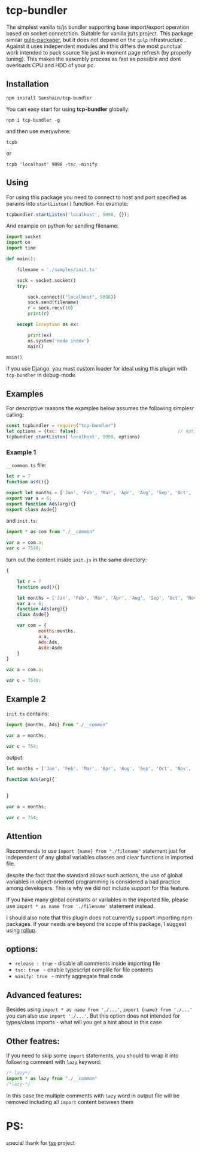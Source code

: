 # tcp-bundler

The simplest vanilla ts/js bundler supporting base import/export operation based on socket connetction. Suitable for vanilla js/ts project.
This package similar [gulp-packager](https://www.npmjs.com/package/gulp-packager), but it does not depend on the `gulp` infrastructure . 
Against it uses independent modules and this differs the most punctual work intended to pack source file just in moment page refresh (by properly tuning). This makes the assembly process as fast as possible and dont overloads CPU and HDD of your pс.

## Installation
```
npm install Sanshain/tcp-bundler
```

You can easy start for using **tcp-bundler** globally:

```
npm i tcp-bundler -g
```

and then use everywhere: 

```
tcpb
```

or

```
tcpb 'localhost' 9098 -tsc -minify
```

## Using

For using this package you need to connect to host and port specified as params into `startListen()` function. For example:

```js
tcpbundler.startListen('localhost', 9098, {});
```

And example on python for sending filename:

```python
import socket
import os
import time

def main():

    filename = './samples/init.ts'

    sock = socket.socket()
    try:

        sock.connect(("localhost", 9098))
        sock.send(filename)
        r = sock.recv(10)
        print(r)

    except Exception as ex:

        print(ex)
        os.system('node index')
        main()

main()
```

if you use Django, you must custom loader for ideal using this plugin with `tcp-bundler` in debug-mode

## Examples

For descriptive reasons the examples below assumes the following simplesr calling:

```js
const tcpbundler = require("tcp-bundler")
let options = {tsc: false};										// optionally
tcpbundler.startListen('localhost', 9098, options)
```

### Example 1

`__common.ts` file: 

```javascript
let r = 7
function asd(){}

export let months = ['Jan', 'Feb', 'Mar', 'Apr', 'Aug', 'Sep', 'Oct', 'Nov', 'Dec'];
export var a = 6;
export function Ads(arg){}
export class Asde{}
```

and `init.ts`:

```typescript
import * as com from "./__common"

var a = com.a;
var c = 7540;
```


turn out the content inside `init.js` in the same directory:

```js
{

    let r = 7
    function asd(){}

    let months = ['Jan', 'Feb', 'Mar', 'Apr', 'Aug', 'Sep', 'Oct', 'Nov', 'Dec'];
    var a = 6;
    function Ads(arg){}
    class Asde{}

    var com = {
     		months:months,
    		a:a,
    		Ads:Ads,
    		Asde:Asde 
    }
}

var a = com.a;

var c = 7540;
```

## Example 2

`init.ts` contains:

```js
import {months, Ads} from "./__common"

var a = months;

var c = 754;
```

output: 

```js
let months = ['Jan', 'Feb', 'Mar', 'Apr', 'Aug', 'Sep', 'Oct', 'Nov', 'Dec'];

function Ads(arg){

	
}

var a = months;

var c = 754;
```

## Attention

Recommends to use `import {name} from "./filename"` statement just for independent of any global variables classes and clear functions in imported file.

despite the fact that the standard allows such actions, the use of global variables in object-oriented programming is considered a bad practice among developers.
This is why we did not include support for this feature. 

If you have many global constants or variables in the imported file, please use  `import * as name from './filename'` statement instead.

I should also note that this plugin does not currently support importing npm packages. If your needs are beyond the scope of this package, I suggest using [rollup](https://www.npmjs.com/package/rollup).

## options:

- `release : true` - disable all comments inside importing file
- `tsc: true ` - enable typescript complile for file contents
- `minify: true ` - minify aggregate final code

## Advanced features: 

Besides using `import * as name from './...'`, `import {name} from './...'` you can also use `import './...'`. 
But this option does not intended for types/class imports - what will you get a hint about in this case


## Other featres: 

If you need to skip some `import` statements, you should to wrap it into following comment with `lazy` keyword:

```js
/*-lazy*/
import * as lazy from "./__common"
/*lazy-*/
```

In this case the multiple comments with `lazy` word in output file will be removed including all `import` content between them


# PS:

special thank for [tss](https://www.npmjs.com/package/typescript-simple) project

